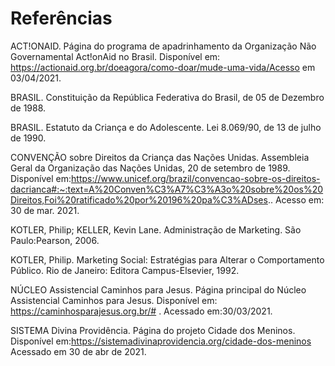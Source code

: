 # Referências

ACT!ONAID. Página do programa de apadrinhamento da Organização Não Governamental Act!onAid no Brasil. Disponível em: https://actionaid.org.br/doeagora/como-doar/mude-uma-vida/Acesso em 03/04/2021.

BRASIL. Constituição da República Federativa do Brasil, de 05 de Dezembro de 1988.

BRASIL. Estatuto da Criança e do Adolescente. Lei 8.069/90, de 13 de julho de 1990.

CONVENÇÃO sobre Direitos da Criança das Nações Unidas. Assembleia Geral da Organização das Nações Unidas, 20 de setembro de 1989. Disponível em:https://www.unicef.org/brazil/convencao-sobre-os-direitos-dacrianca#:~:text=A%20Conven%C3%A7%C3%A3o%20sobre%20os%20Direitos,Foi%20ratificado%20por%20196%20pa%C3%ADses.. Acesso em: 30 de mar. 2021.

KOTLER, Philip; KELLER, Kevin Lane. Administração de Marketing. São Paulo:Pearson, 2006.

KOTLER, Philip. Marketing Social: Estratégias para Alterar o Comportamento Público. Rio de Janeiro: Editora Campus-Elsevier, 1992.

NÚCLEO Assistencial Caminhos para Jesus. Página principal do Núcleo Assistencial Caminhos para Jesus. Disponível em: https://caminhosparajesus.org.br/# . Acessado em:30/03/2021.

SISTEMA Divina Providência. Página do projeto Cidade dos Meninos. Disponível em:https://sistemadivinaprovidencia.org/cidade-dos-meninos Acessado em 30 de abr de 2021.

